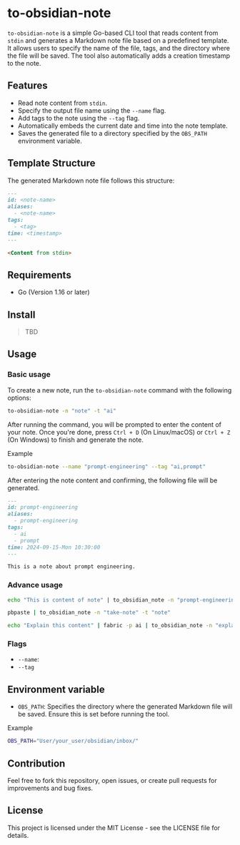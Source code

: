 # to-obsidian-note

`to-obsidian-note` is a simple Go-based CLI tool that reads content from `stdin` and generates a Markdown note file based on a predefined template. It allows users to specify the name of the file, tags, and the directory where the file will be saved. The tool also automatically adds a creation timestamp to the note.

## Features

- Read note content from `stdin`.
- Specify the output file name using the `--name` flag.
- Add tags to the note using the `--tag` flag.
- Automatically embeds the current date and time into the note template.
- Saves the generated file to a directory specified by the `OBS_PATH` environment variable.

## Template Structure

The generated Markdown note file follows this structure:

```markdown
---
id: <note-name>
aliases:
  - <note-name>
tags:
  - <tag>
time: <timestamp>
---

<Content from stdin>
```

## Requirements

- Go (Version 1.16 or later)

## Install

> TBD

## Usage

### Basic usage

To create a new note, run the `to-obsidian-note` command with the following options:

```bash
to-obsidian-note -n "note" -t "ai"
```

After running the command, you will be prompted to enter the content of your note. Once you're done, press `Ctrl + D` (On Linux/macOS) or `Ctrl + Z` (On Windows) to finish and generate the note.

Example

```bash
to-obsidian-note --name "prompt-engineering" --tag "ai,prompt"
```

After entering the note content and confirming, the following file will be generated.

```markdown
---
id: prompt-engineering
aliases:
  - prompt-engineering
tags:
  - ai
  - prompt
time: 2024-09-15-Mon 10:30:00
---

This is a note about prompt engineering.
```

### Advance usage

```bash
echo "This is content of note" | to_obsidian_note -n "prompt-engineering" -t "ai,prompt"
```

```bash
pbpaste | to_obsidian_note -n "take-note" -t "note"
```

```bash
echo "Explain this content" | fabric -p ai | to_obsidian_note -n "explain" -t "ai"
```

### Flags

- `--name`:
- `--tag`

## Environment variable

- `OBS_PATH`: Specifies the directory where the generated Markdown file will be saved. Ensure this is set before running the tool.

Example

```bash
OBS_PATH="User/your_user/obsidian/inbox/"
```

## Contribution

Feel free to fork this repository, open issues, or create pull requests for improvements and bug fixes.

## License

This project is licensed under the MIT License - see the LICENSE file for details.

